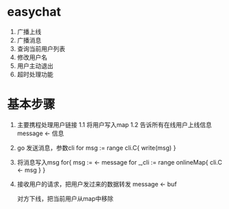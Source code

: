 # easychat
1. 广播上线
2. 广播消息
3. 查询当前用户列表
4. 修改用户名
5. 用户主动退出
6. 超时处理功能

# 基本步骤
1. 主要携程处理用户链接
	1.1 将用户写入map
	1.2 告诉所有在线用户上线信息
	message <- 信息

2. go 发送消息，参数cli
	for msg := range cli.C{
		write(msg)
	}

3. 将消息写入msg
	for{
		msg := <- message
		for _,cli := range onlineMap{
			cli.C <- msg
		}
	}

4. 接收用户的请求，把用户发过来的数据转发
	message <- buf

	对方下线，把当前用户从map中移除

